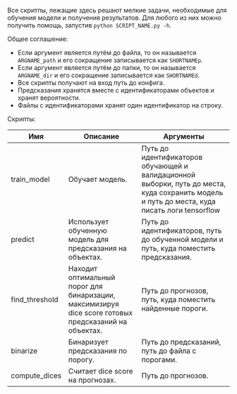 Все скритпы, лежащие здесь решают мелкие задачи, необходимые для обучения модели и получения результатов. Для любого из них можно получить помощь, запустив `python SCRIPT_NAME.py -h`.

Общее соглашение:
- Если аргумент является путём до файла, то он называется `ARGNAME_path` и его сокращение записывается как `SHORTNAMEp`.
- Если аргумент является путём до папки, то он называется `ARGNAME_dir` и его сокращение записывается как `SHORTNAMEd`.
- Все скрипты получают на вход путь до конфига.
- Предсказания хранятся вместе с идентификаторами объектов и хранят вероятности.
- Файлы с идентификаторами хранят один идентификатор на строку.

Скрипты:

| Имя | Описание| Аргументы |
| --- | ------- | --------- |
| train_model | Обучает модель.| Путь до идентификаторов обучающей и валидационной выборки, путь до места, куда сохранить модель и путь до места, куда писать логи tensorflow |
| predict | Использует обученную модель для предсказания на объектах. | Путь до идентификаторов, путь до обученной модели и путь, куда поместить предсказания. |
| find_threshold | Находит оптимальный порог для бинаризации, максимизируя dice score готовых предсказаний на объектах. | Путь до прогнозов, путь, куда поместить найденные пороги.
| binarize | Бинаризует предсказания по порогу. | Путь до предсказаний, путь до файла с порогами. |
| compute_dices | Считает dice score на прогнозах. | Путь до прогнозов. |
